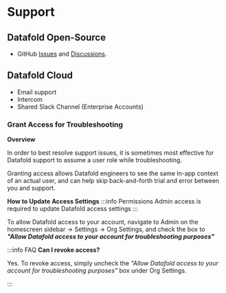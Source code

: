 # Support

## Datafold Open-Source

- GitHub [Issues](https://github.com/datafold/data-diff/issues) and [Discussions](https://github.com/datafold/data-diff/discussions).

## Datafold Cloud

- Email support
- Intercom
- Shared Slack Channel (Enterprise Accounts)

### Grant Access for Troubleshooting

**Overview**

In order to best resolve support issues, it is sometimes most effective for Datafold support to assume a user role while troubleshooting. 

Granting access allows Datafold engineers to see the same in-app context of an actual user, and can help skip back-and-forth trial and error between you and support.

**How to Update Access Settings**
:::info Permissions
Admin access is required to update Datafold access settings
:::

To allow Datafold access to your account, navigate to Admin on the homescreen sidebar &rarr; Settings &rarr; Org Settings, and check the box to ***"Allow Datafold access to your account for troubleshooting purposes"*** 

<!-- ![](../../static/img/impersonation.png) -->

:::info FAQ
**Can I revoke access?**

Yes. To revoke access, simply uncheck the *"Allow Datafold access to your account for troubleshooting purposes"* box under Org Settings.

:::